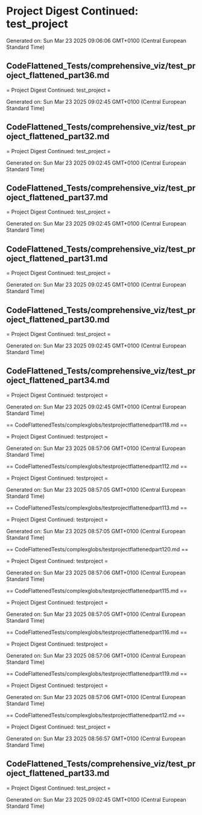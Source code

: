 # Project Digest Continued: test_project
Generated on: Sun Mar 23 2025 09:06:06 GMT+0100 (Central European Standard Time)


## CodeFlattened_Tests/comprehensive_viz/test_project_flattened_part36.md <a id="test_project_flattened_part36_md"></a>

= Project Digest Continued: test_project =

Generated on: Sun Mar 23 2025 09:02:45 GMT+0100 (Central European Standard Time)
## CodeFlattened_Tests/comprehensive_viz/test_project_flattened_part32.md <a id="test_project_flattened_part32_md"></a>

= Project Digest Continued: test_project =

Generated on: Sun Mar 23 2025 09:02:45 GMT+0100 (Central European Standard Time)
## CodeFlattened_Tests/comprehensive_viz/test_project_flattened_part37.md <a id="test_project_flattened_part37_md"></a>

= Project Digest Continued: test_project =

Generated on: Sun Mar 23 2025 09:02:45 GMT+0100 (Central European Standard Time)
## CodeFlattened_Tests/comprehensive_viz/test_project_flattened_part31.md <a id="test_project_flattened_part31_md"></a>

= Project Digest Continued: test_project =

Generated on: Sun Mar 23 2025 09:02:45 GMT+0100 (Central European Standard Time)
## CodeFlattened_Tests/comprehensive_viz/test_project_flattened_part30.md <a id="test_project_flattened_part30_md"></a>

= Project Digest Continued: test_project =

Generated on: Sun Mar 23 2025 09:02:45 GMT+0100 (Central European Standard Time)
## CodeFlattened_Tests/comprehensive_viz/test_project_flattened_part34.md <a id="test_project_flattened_part34_md"></a>

= Project Digest Continued: testproject =

Generated on: Sun Mar 23 2025 09:02:45 GMT+0100 (Central European Standard Time)

== CodeFlattenedTests/complexglobs/testprojectflattenedpart118.md <a id="testprojectflattenedpart118md"></a> ==

= Project Digest Continued: testproject =

Generated on: Sun Mar 23 2025 08:57:06 GMT+0100 (Central European Standard Time)

== CodeFlattenedTests/complexglobs/testprojectflattenedpart112.md <a id="testprojectflattenedpart112md"></a> ==

= Project Digest Continued: testproject =

Generated on: Sun Mar 23 2025 08:57:05 GMT+0100 (Central European Standard Time)

== CodeFlattenedTests/complexglobs/testprojectflattenedpart113.md <a id="testprojectflattenedpart113md"></a> ==

= Project Digest Continued: testproject =

Generated on: Sun Mar 23 2025 08:57:05 GMT+0100 (Central European Standard Time)

== CodeFlattenedTests/complexglobs/testprojectflattenedpart120.md <a id="testprojectflattenedpart120md"></a> ==

= Project Digest Continued: testproject =

Generated on: Sun Mar 23 2025 08:57:06 GMT+0100 (Central European Standard Time)

== CodeFlattenedTests/complexglobs/testprojectflattenedpart115.md <a id="testprojectflattenedpart115md"></a> ==

= Project Digest Continued: testproject =

Generated on: Sun Mar 23 2025 08:57:05 GMT+0100 (Central European Standard Time)

== CodeFlattenedTests/complexglobs/testprojectflattenedpart116.md <a id="testprojectflattenedpart116md"></a> ==

= Project Digest Continued: testproject =

Generated on: Sun Mar 23 2025 08:57:06 GMT+0100 (Central European Standard Time)

== CodeFlattenedTests/complexglobs/testprojectflattenedpart119.md <a id="testprojectflattenedpart119md"></a> ==

= Project Digest Continued: testproject =

Generated on: Sun Mar 23 2025 08:57:06 GMT+0100 (Central European Standard Time)

== CodeFlattenedTests/complexglobs/testprojectflattenedpart12.md <a id="testprojectflattenedpart12md"></a> ==

= Project Digest Continued: test_project =

Generated on: Sun Mar 23 2025 08:56:57 GMT+0100 (Central European Standard Time)
## CodeFlattened_Tests/comprehensive_viz/test_project_flattened_part33.md <a id="test_project_flattened_part33_md"></a>

= Project Digest Continued: test_project =

Generated on: Sun Mar 23 2025 09:02:45 GMT+0100 (Central European Standard Time)